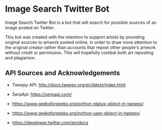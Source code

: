 # Image Search Twitter Bot

Image Search Twitter Bot is a bot that will search for possible sources of an image
posted on Twitter. 

This bot was created with the intention to support artists by providing
original sources to artwork posted online, in order to draw
more attention to the original creator rather than accounts that repost other
people's artwork without credit or permission. This will
hopefully combat both art reposting and plagiarism. 

## API Sources and Acknowledgements
- Tweepy API: http://docs.tweepy.org/en/latest/index.html
- SerpApi: https://serpapi.com/

- https://www.geeksforgeeks.org/python-status-object-in-tweepy/
- https://www.geeksforgeeks.org/python-user-object-in-tweepy/
- https://developer.twitter.com/en/docs
